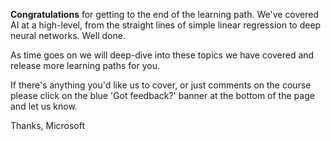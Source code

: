 __Congratulations__ for getting to the end of the learning path. We've covered AI at a high-level, from the straight lines of simple linear regression to deep neural networks. Well done.

As time goes on we will deep-dive into these topics we have covered and release more learning paths for you.

If there's anything you'd like us to cover, or just comments on the course please click on the blue 'Got feedback?' banner at the bottom of the page and let us know.

Thanks, Microsoft